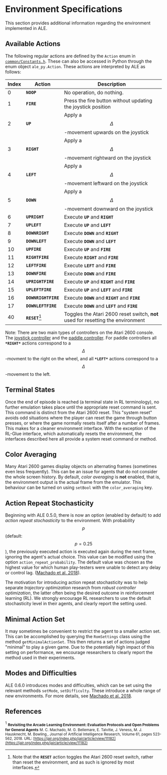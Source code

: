 # Environment Specifications

This section provides additional information regarding the environment implemented in ALE.

## Available Actions

The following regular actions are defined by the `Action` enum in [`common/Constants.h`](https://github.com/mgbellemare/Arcade-Learning-Environment/blob/master/src/common/Constants.h). These can also be accessed in Python through the enum object `ale_py.Action`. These actions are interpreted by ALE as follows:

| Index | Action | Description |
| ---   | ---    | ---         |
| 0     | **`NOOP`**   | No operation, do nothing. |
| 1     | **`FIRE`**   | Press the fire button without updating the joystick position |
| 2     | **`UP`**    | Apply a $$\Delta$$-movement upwards on the joystick |
| 3     | **`RIGHT`**    | Apply a $$\Delta$$-movement rightward on the joystick |
| 4     | **`LEFT`** | Apply a $$\Delta$$-movement leftward on the joystick |
| 5     | **`DOWN`** | Apply a $$\Delta$$-movement downward on the joystick |
| 6     | **`UPRIGHT`** | Execute **`UP`** and **`RIGHT`** |
| 7     | **`UPLEFT`** | Execute **`UP`** and **`LEFT`** |
| 8     | **`DOWNRIGHT`** | Execute **`DOWN`** and **`RIGHT`** |
| 9     | **`DOWNLEFT`** | Execute **`DOWN`** and **`LEFT`** |
| 10     | **`UPFIRE`** | Execute **`UP`** and **`FIRE`** |
| 11     | **`RIGHTFIRE`** | Execute **`RIGHT`** and **`FIRE`** |
| 12     | **`LEFTFIRE`** | Execute **`LEFT`** and **`FIRE`** |
| 13     | **`DOWNFIRE`** | Execute **`DOWN`** and **`FIRE`** |
| 14     | **`UPRIGHTFIRE`** | Execute **`UP`** and **`RIGHT`** and **`FIRE`** |
| 15     | **`UPLEFTFIRE`** | Execute **`UP`** and **`LEFT`** and **`FIRE`** |
| 16     | **`DOWNRIGHTFIRE`** | Execute **`DOWN`** and **`RIGHT`** and **`FIRE`** |
| 17     | **`DOWNLEFTFIRE`** | Execute **`DOWN`** and **`LEFT`** and **`FIRE`** |
| 40     | **`RESET`**[^1] | Toggles the Atari 2600 reset switch, **not** used for resetting the environment |

[^1]: Note that the **`RESET`** action toggles the Atari 2600 reset switch, rather than reset the 
environment, and as such is ignored by most interfaces.

Note: There are two main types of controllers on the Atari 2600 console. The [joystick controller](https://en.wikipedia.org/wiki/Atari_CX40_joystick) and the [paddle controller](https://en.wikipedia.org/wiki/Paddle_\(game_controller\)). For paddle controllers all **`*RIGHT*`** actions correspond to a $$\Delta$$-movment to the right on the wheel, and all **`*LEFT*`** actions correspond to a $$\Delta$$-movement to the left.


##  Terminal States

Once the end of episode is reached (a terminal state in RL terminology), no further emulation 
takes place until the appropriate reset command is sent. This command is distinct from the Atari 
2600 reset. This "system reset" avoids odd situations where the player can reset the game
through button presses, or where the game normally resets itself after a number of frames. This 
makes for a cleaner environment interface. With the exception of the RL-Glue interface, which 
automatically resets the environment, the interfaces described here all provide a system reset
command or method.

## Color Averaging

Many Atari 2600 games display objects on alternating frames (sometimes even less frequently).
This can be an issue for agents that do not consider the whole screen history.
By default, _color averaging_ is **not** enabled, that is, the environment output is the actual frame from the emulator.
This behaviour can be turned on using `setBool` with the `color_averaging` key.

## Action Repeat Stochasticity

Beginning with ALE 0.5.0, there is now an option (enabled by default) to add 
_action repeat stochasticity_ to the environment. With probability $$p$$ (default: $$p = 0.25$$),
the previously executed action is executed again during the next frame, ignoring the agent's
actual choice. This value can be modified using the option `action_repeat_probability`.
The default value was chosen as the highest value for which human play-testers
were unable to detect any delay or control lag. ([Machado et al. 2018](#references-machado18)).

The motivation for introducing action repeat stochasticity was to help separate _trajectory optimization_ research from _robust controller optimization_, the latter often being the 
desired outcome in reinforcement learning (RL). We strongly encourage RL researchers to use 
the default stochasticity level in their agents, and clearly report the setting used.

## Minimal Action Set

It may sometimes be convenient to restrict the agent to a smaller action set. This can be
accomplished by querying the `RomSettings` class using the method 
`getMinimalActionSet`. This then returns a set of actions judged "minimal" to play a given
game. Due to the potentially high impact of this setting on performance, we encourage researchers
to clearly report the method used in their experiments.


## Modes and Difficulties

ALE 0.6.0 introduces modes and difficulties, which can be set using the relevant methods `setMode`, `setDifficulty`. These introduce a whole range of new environments. For more details, see [Machado et al. 2018](#references-machado18).


## References

<sup><a name="references-machado18">1</a></sup> <small>**Revisiting the Arcade Learning Environment: Evaluation Protocols and Open Problems for General Agents**</small>
<small>M. C. Machado, M. G. Bellemare, E. Talvitie, J. Veness, M. J. Hausknecht, M. Bowling., Journal of Artificial Intelligence Research, Volume 61, pages 523-562, 2018. URL: [https://jair.org/index.php/jair/article/view/11182](https://jair.org/index.php/jair/article/view/11182)</small>
